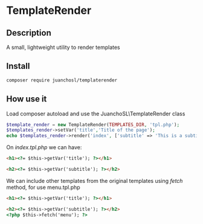 # TemplateRender

## Description
A small, lightweight utility to render templates


## Install
```bash
composer require juanchosl/templaterender
```

## How use it
Load composer autoload and use the JuanchoSL\TemplateRender class

```php
$template_render = new TemplateRender(TEMPLATES_DIR, 'tpl.php');
$templates_render->setVar('title','Title of the page');
echo $templates_render->render('index', ['subtitle' => 'This is a subtitle']);
```
On _index.tpl.php_ we can have:

```html
<h1><?= $this->getVar('title'); ?></h1>

<h2><?= $this->getVar('subtitle'); ?></h2>
```

We can include other templates from the original templates using _fetch_ method, for use menu.tpl.php

```html
<h1><?= $this->getVar('title'); ?></h1>

<h2><?= $this->getVar('subtitle'); ?></h2>
<?php $this->fetch('menu'); ?>
```